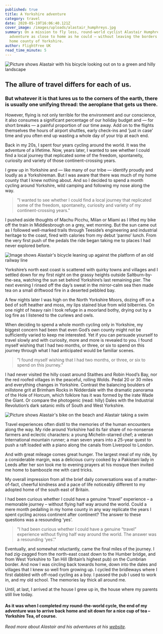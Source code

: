 ```yaml
---
published: true
title: A Yorkshire adventure
category: travel
date: 2020-05-19T16:06:40.121Z
cover_image: /images/uploads/alastair_humphreys.jpg
summary: On a mission to fly less, round-world cyclist Alastair Humphreys sought
  adventure as close to home as he could – without leaving the borders of his
  home county of Yorkshire.
author: FlightFree UK
read_time_minute: 5
---
```

![Picture shows Alastair with his bicycle looking out on to a green and hilly landscape](/images/uploads/yorkshire_view_ahumphreys.jpg "Yorkshire view")

## The allure of travel differs for each of us.

### But whatever it is that lures us to the corners of the earth, there is usually one unifying thread: the aeroplane that gets us there.

However, flying is not only terrible for the environment and our conscience, it also consumes a significant percentage of our holiday budget and — for short breaks — a painful proportion of our time away. Add on to the flights themselves the hours of airport shuttles, early check-ins and ‘just in case’ time and you often end up wasting a whole day of your trip at each end. 

Back in my 20s, I spent four years cycling around the world. It was the adventure of a lifetime. Now, years later, I wanted to see whether I could find a local journey that replicated some of the freedom, spontaneity, curiosity and variety of those continent-crossing years. 

I grew up in Yorkshire and — like many of our tribe — identify proudly and loudly as a Yorkshireman. But I was aware that there was much of my home county that I knew nothing about. And so I decided to spend a month cycling around Yorkshire, wild camping and following my nose along the way.

> "I wanted to see whether I could find a local journey that replicated some of the freedom, spontaneity, curiosity and variety of my continent-crossing years."

I pushed aside thoughts of Machu Picchu, Milan or Miami as I lifted my bike off the train in Middlesbrough on a grey, wet morning. But the sun came out as I followed well-marked trails through Teeside’s engineering and industrial heritage to the coast, fired with calories from my debut ‘parmo’ lunch. From the very first push of the pedals the ride began taking me to places I had never explored before.

![Image shows Alastair's bicycle leaning up against the platform of an old railway line](/images/uploads/railway_line_bike_ahumphreys.jpg "Abandoned railway trails")

Yorkshire’s north east coast is scattered with quirky towns and villages and I settled down for my first night on the grassy heights outside Saltburn-by-the-sea, watching the sun set behind Yorkshire’s last remaining pier. The next evening I rinsed off the day’s sweat in the mirror-calm sea then made tea on a small driftwood fire in a deserted pebbled bay. 

A few nights later I was high on the North Yorkshire Moors, dozing off on a bed of soft heather and moss, my lips stained blue from wild bilberries. On one night of heavy rain I took refuge in a moorland bothy, drying out by a log fire as I listened to the curlews and owls.

When deciding to spend a whole month cycling only in Yorkshire, my biggest concern had been that even God’s own county might not be sufficiently varied to keep me interested. Yet if you can persuade yourself to travel slowly and with curiosity, more and more is revealed to you. I found myself wishing that I had two months, or three, or six to spend on this journey through what I had anticipated would be familiar scenes. 

> "I found myself wishing that I had two months, or three, or six to spend on this journey."

I had never visited the hilly coast around Staithes and Robin Hood’s Bay, nor the red roofed villages in the peaceful, rolling Wolds. Pedal 20 or 30 miles and everything changes in Yorkshire. Contrast the balancing boulders of millstone grit at Brimham Rocks in Nidderdale with the dramatic panorama of the Hole of Horcum, which folklore has it was formed by the irate Wade the Giant. Or compare the photogenic (read: hilly) Dales with the Industrial Revolution’s dark satanic mills of South and West Yorkshire.

![Picture shows Alastair's bike on the beach and Alastair taking a swim](/images/uploads/beach_swim_ahumphreys.jpg "North Sea dip")

Travel experiences often distil to the memories of the human encounters along the way. My ride around Yorkshire had its fair share of no-nonsense farmers and eclectic characters: a young Michelin-starred chef; a veteran International mountain runner; a man seven years into a 25-year quest to push a raft loaded with a piano along the canals from Liverpool to London. 

And with great mileage comes great hunger. The largest meal of my ride, by a considerable margin, was a delicious curry cooked by a Pakistani lady in Leeds after her son took me to evening prayers at his mosque then invited me home to bamboozle me with card tricks. 

My overall impression from all the brief daily conversations was of a matter-of-fact, cheerful kindness and a pace of life noticeably different to my adopted home of the south east of Britain. 

I had been curious whether I could have a genuine “travel” experience – a memorable journey – without flying half way around the world. Could a mere month pedalling in my home county in any way replicate the years I spent cycling across continent after continent? The answer to these questions was a resounding ‘yes’.

> "I had been curious whether I could have a genuine “travel” experience without flying half way around the world. The answer was a resounding ‘yes’."

Eventually, and somewhat reluctantly, came the final miles of the journey. I had zig-zagged from the north-east coast down to the Humber bridge, and from West Yorkshire to Tan Hill (Britain’s highest pub) on the Cumbrian border. And now I was circling back towards home, down into the dales and villages that I knew so well from growing up. I cycled the bridleways where I first dabbled with off-road cycling as a boy. I passed the pub I used to work in, and my old school. The memories lay thick all around me.

Until, at last, I arrived at the house I grew up in, the house where my parents still live today. 

#### As it was when I completed my round-the-world cycle, the end of my adventure was to arrive back home and sit down for a nice cup of tea – Yorkshire Tea, of course.

*Read more about Alastair and his adventures at his [website](https://alastairhumphreys.com/).* [](https://www.alastairhumphreys.com)